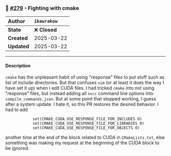 ### 🔀 [#279](https://github.com/ikawrakow/ik_llama.cpp/pull/279) - Fighting with cmake

| **Author** | `ikawrakow` |
| :--- | :--- |
| **State** | ❌ **Closed** |
| **Created** | 2025-03-22 |
| **Updated** | 2025-03-22 |

---

#### Description

`cmake` has the unpleasant habit of using "response" files to put stuff such as list of include directories. But that confuses `vim` (or at least it does the way I have set it up) when I edit CUDA files. I had tricked `cmake` into not using "response" files, but instead adding all `nvcc` command line options into `compile_commands.json`. But at some point that stopped working, I guess after a system update. I hate it, so this PR restores the desired behavior. I had to add 
```
            set(CMAKE_CUDA_USE_RESPONSE_FILE_FOR_INCLUDES 0)
            set(CMAKE_CUDA_USE_RESPONSE_FILE_FOR_LIBRARIES 0)
            set(CMAKE_CUDA_USE_RESPONSE_FILE_FOR_OBJECTS 0)
```
another time at the end of the block related to CUDA in `CMakeLists.txt`, else something was making my request at the beginning of the CUDA block to be ignored.